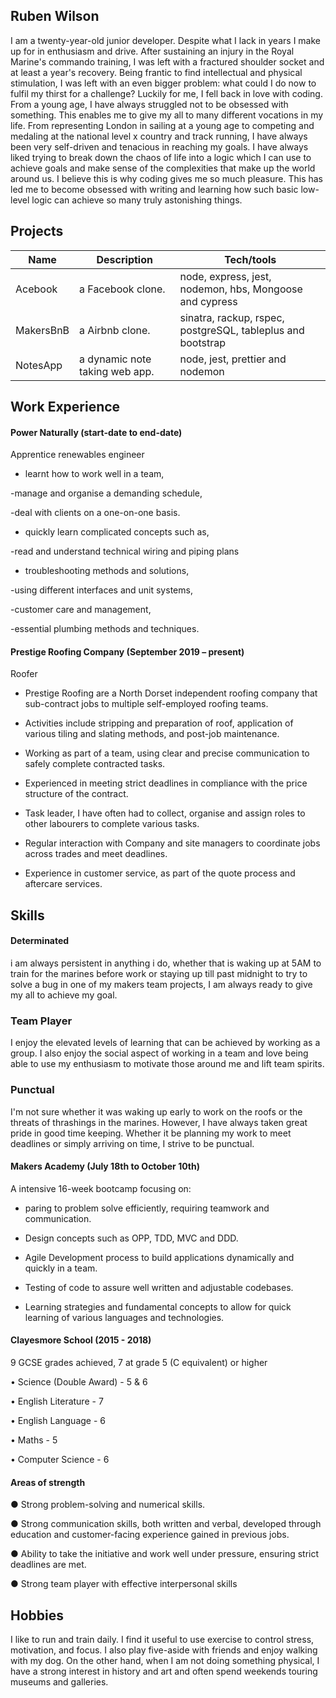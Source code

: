 ##  Ruben Wilson

I am a twenty-year-old junior developer. Despite what I lack in years I make up for in enthusiasm and drive. After sustaining an injury in the Royal Marine's commando training, I was left with a fractured shoulder socket and at least a year's recovery. Being frantic to find intellectual and physical stimulation, I was left with an even bigger problem: what could I do now to fulfil my thirst for a challenge? Luckily for me, I fell back in love with coding. From a young age, I have always struggled not to be obsessed with something. This enables me to give my all to many different vocations in my life. From representing London in sailing at a young age to competing and medaling at the national level x country and track running, I have always been very self-driven and tenacious in reaching my goals. I have always liked trying to break down the chaos of life into a logic which I can use to achieve goals and make sense of the complexities that make up the world around us. I believe this is why coding gives me so much pleasure. This has led me to become obsessed with writing and learning how such basic low-level logic can achieve so many truly astonishing things.

## Projects

| Name                         | Description       | Tech/tools        |
| ---------------------------- | ----------------- | ----------------- |
| Acebook                      | a Facebook clone. | node, express, jest, nodemon, hbs, Mongoose and cypress
| MakersBnB                    | a Airbnb clone.   | sinatra, rackup, rspec, postgreSQL, tableplus and bootstrap
| NotesApp                     |a dynamic note taking web app.| node, jest, prettier and nodemon


## Work Experience

#### Power Naturally (start-date to end-date)  

Apprentice renewables engineer

- learnt how to work well in a team, 

-manage and organise a demanding schedule,

-deal with clients on a one-on-one basis.

- quickly learn complicated concepts such as, 

-read and understand technical wiring and piping plans 

- troubleshooting methods and solutions, 

-using different interfaces and unit systems, 

-customer care and management,

-essential plumbing methods and techniques.

#### Prestige Roofing Company (September 2019 – present)

Roofer

-	Prestige Roofing are a North Dorset independent roofing company that sub-contract jobs to multiple self-employed roofing teams.

- Activities include stripping and preparation of roof, application of various tiling and slating methods, and post-job maintenance.

-	Working as part of a team, using clear and precise communication to safely complete contracted tasks.

-	Experienced in meeting strict deadlines in compliance with the price structure of the contract.

-	Task leader, I have often had to collect, organise and assign roles to other labourers to complete various tasks. 

-	Regular interaction with Company and site managers to coordinate jobs across trades and meet deadlines. 

- Experience in customer service, as part of the quote process and aftercare services. 

## Skills

#### Determinated 

 i am always persistent in anything i do, whether that is waking up at 5AM to train for the marines before work or staying up till past midnight to try to solve a bug in one of my makers team projects, I am always ready to give my all to achieve my goal. 

### Team Player

I enjoy the elevated levels of learning that can be achieved by working as a group. I also enjoy the social aspect of working in a team and love being able to use my enthusiasm to motivate those around me and lift team spirits.

 

 ### Punctual 

 I'm not sure whether it was waking up early to work on the roofs or the threats of thrashings in the marines. However, I have always taken great pride in good time keeping. Whether it be planning my work to meet deadlines or simply arriving on time, I strive to be punctual.

 

#### Makers Academy (July 18th to October 10th)

A intensive 16-week bootcamp focusing on:

- paring to problem solve efficiently, requiring teamwork and communication.

- Design concepts such as OPP, TDD, MVC and DDD.

- Agile Development process to build applications dynamically and quickly in a team.

- Testing of code to assure well written and adjustable codebases.

- Learning strategies and fundamental concepts to allow for quick learning of various languages and technologies. 

#### Clayesmore School (2015 - 2018)

9 GCSE grades achieved, 7 at grade 5 (C equivalent) or higher

•	Science (Double Award) - 5 & 6

•	English Literature - 7

•	English Language - 6

•	Maths - 5

•	Computer Science - 6 

#### Areas of strength

●	Strong problem-solving and numerical skills.

●	Strong communication skills, both written and verbal, developed through education and customer-facing experience gained in previous jobs. 

●	Ability to take the initiative and work well under pressure, ensuring strict deadlines are met.

●	Strong team player with effective interpersonal skills

## Hobbies

I like to run and train daily. I find it useful to use exercise to control stress, motivation, and focus. I also play five-aside with friends and enjoy walking with my dog. On the other hand, when I am not doing something physical, I have a strong interest in history and art and often spend weekends touring museums and galleries. 



